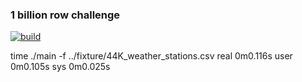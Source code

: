 ### 1 billion row challenge

[![build](https://github.com/SarthakMakhija/1brc/actions/workflows/build.yml/badge.svg)](https://github.com/SarthakMakhija/1brc/actions/workflows/build.yml)

time ./main -f ../fixture/44K_weather_stations.csv
real	0m0.116s
user	0m0.105s
sys	0m0.025s
